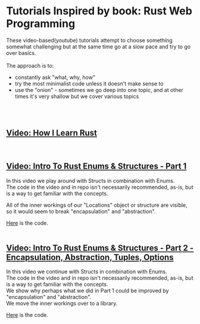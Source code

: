 # Tutorials Inspired by book: Rust Web Programming

These video-based(youtube) tutorials attempt to choose something somewhat challenging but at the same time go at a slow pace and try to go over basics.  
<br/>
The approach is to:
- constantly ask "what, why, how"
- try the most minimalist code unless it doesn't make sense to
- use the "onion" - sometimes we go deep into one topic, and at other times it's very shallow but we cover various topics  
<br/>  
<br/>  


## [Video: How I Learn Rust](https://www.youtube.com/watch?v=zTe-8WwR4Xc&list=PLNKa8O7lX-w5OCsqlXnfS-mhrzvyhzU0u&index=1)  
<br/>  

## [Video: Intro To Rust Enums & Structures - Part 1](https://www.youtube.com/watch?v=9xqIYsXjBAI&list=PLNKa8O7lX-w6ZW4Y7_CoQc6PEAcXxqLsI&index=4)  
In this video we play around with Structs in combination with Enums.  
The code in the video and in repo isn't necessarily recommended, as-is, but is a way to get familiar with the concepts.  
  
All of the inner workings of our "Locations" object or structure are visible, so it would seem to break "encapsulation" and "abstraction".  
  
[Here](https://github.com/elicorrales/book-rust-web-programming-tutorials-play-1-num-1/blob/main/README.md) is the code.  
<br/>
  

## [Video: Intro To Rust Enums & Structures - Part 2 - Encapsulation, Abstraction, Tuples, Options](https://www.youtube.com/watch?v=EZ32FP1hFNg)  
In this video we continue with Structs in combination with Enums.  
The code in the video and in repo isn't necessarily recommended, as-is, but is a way to get familiar with the concepts.  
We show why perhaps what we did in Part 1 could be improved by "encapsulation" and "abstraction".    
We move the inner workings over to a library.  
  
[Here](https://github.com/elicorrales/book-rust-web-programming-tutorials-play-1-num-2/blob/main/README.md) is the code.  
<br/>
  
